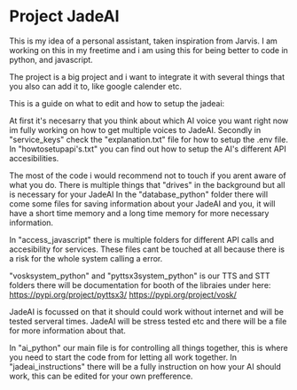 # Project JadeAI

This is my idea of a personal assistant, taken inspiration from Jarvis.
I am working on this in my freetime and i am using this for being better to code in python, and javascript.

The project is a big project and i want to integrate it with several things that you also can add it to, like google calender etc.

This is a guide on what to edit and how to setup the jadeai:

At first it's necesarry that you think about which AI voice you want right now im fully working on how to get multiple voices to JadeAI.
Secondly in "service_keys" check the "explanation.txt" file for how to setup the .env file.
In "howtosetupapi's.txt" you can find out how to setup the AI's different API accesibilities.

The most of the code i would recommend not to touch if you arent aware of what you do.
There is multiple things that "drives" in the background but all is necessary for your JadeAI
In the "database_python" folder there will come some files for saving information about your JadeAI and you, it will have a short time memory and a long time memory for more necessary information.

In "access_javascript" there is multiple folders for different API calls and accesibility for services.
These files cant be touched at all because there is a risk for the whole system calling a error.

"vosksystem_python" and "pyttsx3system_python" is our TTS and STT folders there will be documentation for booth of the libraies under here:
https://pypi.org/project/pyttsx3/
https://pypi.org/project/vosk/

JadeAI is focussed on that it should could work without internet and will be tested serveral times.
JadeAI will be stress tested etc and there will be a file for more information about that.

In "ai_python" our main file is for controlling all things together, this is where you need to start the code from for letting all work together.
In "jadeai_instructions" there will be a fully instruction on how your AI should work, this can be edited for your own prefference.

